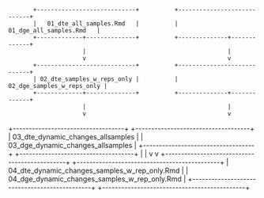            +----------------------------+          +----------------------------+
           |   01_dte_all_samples.Rmd   |          |   01_dge_all_samples.Rmd   |
           +-------------+--------------+          +--------------+-------------+
                         |                                        |
                         v                                        v
           +----------------------------+          +----------------------------+
           | 02_dte_samples_w_reps_only |          | 02_dge_samples_w_reps_only |
           +-------------+--------------+          +--------------+-------------+
                         |                                        |
                         v                                        v
  +-----------------------------------+      +------------------------------------+
  | 03_dte_dynamic_changes_allsamples |      | 03_dge_dynamic_changes_allsamples |
  +-----------------------------------+      +------------------------------------+
                         |                                        |
                         v                                        v
+----------------------------------------------+  +---------------------------------------------+
| 04_dte_dynamic_changes_samples_w_rep_only.Rmd |  | 04_dge_dynamic_changes_samples_w_rep_only.Rmd |
+----------------------------------------------+  +---------------------------------------------+
